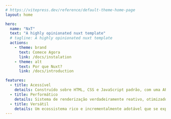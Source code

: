 ```yaml
---
# https://vitepress.dev/reference/default-theme-home-page
layout: home

hero:
  name: "NxT"
  text: "A highly opinionated nuxt template"
  # tagline: A highly opinionated nuxt template
  actions:
    - theme: brand
      text: Comece Agora
      link: /docs/instalation
    - theme: alt
      text: Por que Nuxt?
      link: /docs/introduction

features:
  - title: Acessível
    details: Construído sobre HTML, CSS e JavaScript padrão, com uma API intuitiva e documentação de classe mundial.
  - title: Performático
    details: Sistema de renderização verdadeiramente reativo, otimizado pelo compilador, que raramente requer otimização manual.
  - title: Versátil
    details: Um ecossistema rico e incrementalmente adotável que se expande entre uma biblioteca e um framework completo.
---
```

